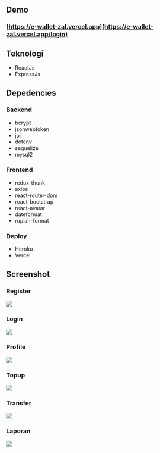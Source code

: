 ## Demo
### [https://e-wallet-zal.vercel.app](https://e-wallet-zal.vercel.app/login)

## Teknologi
- ReactJs
- ExpressJs

## Depedencies

### Backend
- bcrypt
- jsonwebtoken
- joi
- dotenv
- sequelize
- mysql2

### Frontend
- redux-thunk
- axios
- react-router-dom
- react-bootstrap
- react-avatar
- dateformat
- rupiah-format

### Deploy
- Heroku
- Vercel

## Screenshot
### Register
<img src="https://github.com/samsul-rijal/e-wallet/blob/screenshoot/Register.png" style="text-align : center;" > </img>

### Login
<img src="https://github.com/samsul-rijal/e-wallet/blob/screenshoot/Login.png" style="text-align : center;" > </img>

### Profile
<img src="https://github.com/samsul-rijal/e-wallet/blob/screenshoot/Profile.png" style="text-align : center;" > </img>

### Topup
<img src="https://github.com/samsul-rijal/e-wallet/blob/screenshoot/Topup.PNG" style="text-align : center;" > </img>

### Transfer
<img src="https://github.com/samsul-rijal/e-wallet/blob/screenshoot/Transfer.PNG" style="text-align : center;" > </img>

### Laporan
<img src="https://github.com/samsul-rijal/e-wallet/blob/screenshoot/Laporan.png" style="text-align : center;" > </img>
